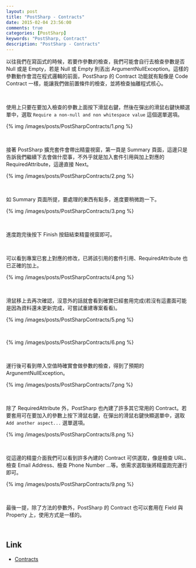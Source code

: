 ```yaml
---
layout: post
title: "PostSharp - Contracts"
date: 2015-02-04 23:56:00
comments: true
categories: [PostSharp]
keywords: "PostSharp, Contract"
description: "PostSharp - Contracts"
---
```


以往我們在寫函式的時候，若要作參數的檢查，我們可能會自行去檢查參數是否 Null 或是 Empty，若是 Null 或 Empty 則丟出 ArgumentNullException。這樣的參數動作會混在程式邏輯的前面，PostSharp 的 Contract 功能就有點像是 Code Contract 一樣，能讓我們做前置條件的檢查，並將檢查抽離程式核心。   

<!-- More -->

<br/>


使用上只要在要加入檢查的參數上面按下滑鼠右鍵，然後在彈出的滑鼠右鍵快顯選單中，選取 `Require a non-null and non whitespace value` 這個選單選項。

{% img /images/posts/PostSharpContracts/1.png %}

<br/>


接著 PostSharp 擴充套件會帶出精靈視窗，第一頁是 Summary 頁面，這邊只是告訴我們繼續下去會做什麼事，不外乎就是加入套件引用與加上對應的 RequiredAttribute，這邊直接 Next。

{% img /images/posts/PostSharpContracts/2.png %}

<br/>


如 Summary 頁面所提，要處理的東西有點多，進度要稍微跑一下。  

{% img /images/posts/PostSharpContracts/3.png %}

<br/>


進度跑完後按下 Finish 按鈕結束精靈視窗即可。  

<br/>


可以看到專案已套上對應的修改，已將該引用的套件引用、RequiredAttribute 也已正確的加上。

{% img /images/posts/PostSharpContracts/4.png %}

<br/>


滑鼠移上去再次確認，沒意外的話就會看到確實已經套用完成(若沒有這畫面可能是因為資料還未更新完成，可嘗試重建專案看看)。  

{% img /images/posts/PostSharpContracts/5.png %}

<br/>

{% img /images/posts/PostSharpContracts/6.png %}

<br/>


運行後可看到帶入空值時確實會做參數的檢查，得到了預期的 ArgunemtNullException。  

{% img /images/posts/PostSharpContracts/7.png %}

<br/>


除了 RequiredAttribute 外，PostSharp 也內建了許多其它常用的 Contract。若要套用可在要加入的參數上按下滑鼠右鍵，在彈出的滑鼠右鍵快顯選單中，選取 `Add another aspect...` 選單選項。  

{% img /images/posts/PostSharpContracts/8.png %}

<br/>


從這邊的精靈介面我們可以看到許多內建的 Contract 可供選取，像是檢查 URL、檢查 Email Address、檢查 Phone Number ...等。依需求選取後將精靈跑完運行即可。    

{% img /images/posts/PostSharpContracts/9.png %}

<br/>


最後一提，除了方法的參數外，PostSharp 的 Contract 也可以套用在 Field 與 Property 上，使用方式是一樣的。  

<br/>

Link
----
* [Contracts](http://doc.postsharp.net/contracts)
